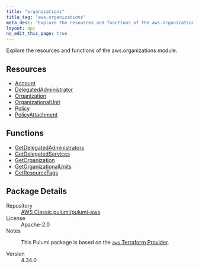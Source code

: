 ```yaml
---
title: "organizations"
title_tag: "aws.organizations"
meta_desc: "Explore the resources and functions of the aws.organizations module."
layout: api
no_edit_this_page: true
---
```


<!-- WARNING: this file was generated by Pulumi Docs Generator. -->
<!-- Do not edit by hand unless you're certain you know what you are doing! -->

Explore the resources and functions of the aws.organizations module.

<h2 id="resources">Resources</h2>
<ul class="api">
    <li><a href="account/" title="Account"><span class="api-symbol api-symbol--resource"></span>Account</a></li>
    <li><a href="delegatedadministrator/" title="DelegatedAdministrator"><span class="api-symbol api-symbol--resource"></span>DelegatedAdministrator</a></li>
    <li><a href="organization/" title="Organization"><span class="api-symbol api-symbol--resource"></span>Organization</a></li>
    <li><a href="organizationalunit/" title="OrganizationalUnit"><span class="api-symbol api-symbol--resource"></span>OrganizationalUnit</a></li>
    <li><a href="policy/" title="Policy"><span class="api-symbol api-symbol--resource"></span>Policy</a></li>
    <li><a href="policyattachment/" title="PolicyAttachment"><span class="api-symbol api-symbol--resource"></span>PolicyAttachment</a></li>
</ul>

<h2 id="functions">Functions</h2>
<ul class="api">
    <li><a href="getdelegatedadministrators/" title="GetDelegatedAdministrators"><span class="api-symbol api-symbol--function"></span>GetDelegatedAdministrators</a></li>
    <li><a href="getdelegatedservices/" title="GetDelegatedServices"><span class="api-symbol api-symbol--function"></span>GetDelegatedServices</a></li>
    <li><a href="getorganization/" title="GetOrganization"><span class="api-symbol api-symbol--function"></span>GetOrganization</a></li>
    <li><a href="getorganizationalunits/" title="GetOrganizationalUnits"><span class="api-symbol api-symbol--function"></span>GetOrganizationalUnits</a></li>
    <li><a href="getresourcetags/" title="GetResourceTags"><span class="api-symbol api-symbol--function"></span>GetResourceTags</a></li>
</ul>

<h2 id="package-details">Package Details</h2>
<dl class="package-details">
	<dt>Repository</dt>
	<dd><a href="https://github.com/pulumi/pulumi-aws">AWS Classic pulumi/pulumi-aws</a></dd>
	<dt>License</dt>
	<dd>Apache-2.0</dd>
	<dt>Notes</dt>
	<dd><p>This Pulumi package is based on the <a href="https://github.com/hashicorp/terraform-provider-aws"><code>aws</code> Terraform Provider</a>.</p>
</dd>
	<dt>Version</dt>
	<dd>4.34.0</dd>
</dl>

